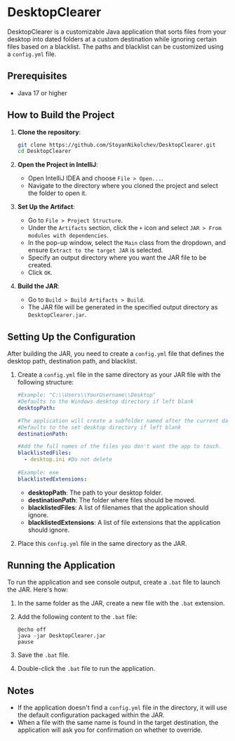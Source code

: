 # DesktopClearer

DesktopClearer is a customizable Java application that sorts files from your desktop into dated folders at a custom destination while ignoring certain files based on a blacklist. The paths and blacklist can be customized using a `config.yml` file.

## Prerequisites

- Java 17 or higher

## How to Build the Project

1. **Clone the repository**:
    ```bash
    git clone https://github.com/StoyanNikolchev/DesktopClearer.git
    cd DesktopClearer
    ```
2. **Open the Project in IntelliJ**:
    - Open IntelliJ IDEA and choose `File > Open...`.
    - Navigate to the directory where you cloned the project and select the folder to open it.

3. **Set Up the Artifact**:
    - Go to `File > Project Structure`.
    - Under the `Artifacts` section, click the `+` icon and select `JAR > From modules with dependencies`.
    - In the pop-up window, select the `Main` class from the dropdown, and ensure `Extract to the target JAR` is selected.
    - Specify an output directory where you want the JAR file to be created.
    - Click `OK`.

4. **Build the JAR**:
    - Go to `Build > Build Artifacts > Build`.
    - The JAR file will be generated in the specified output directory as `DesktopClearer.jar`.

## Setting Up the Configuration

After building the JAR, you need to create a `config.yml` file that defines the desktop path, destination path, and blacklist.

1. Create a `config.yml` file in the same directory as your JAR file with the following structure:

    ```yaml
    #Example: "C:\\Users\\YourUsername\\Desktop"
    #Defaults to the Windows desktop directory if left blank
    desktopPath:

    #The application will create a subfolder named after the current date
    #Defaults to the set desktop directory if left blank
    destinationPath:

    #Add the full names of the files you don't want the app to touch.
    blacklistedFiles:
      - desktop.ini #Do not delete
	  
    #Example: exe
    blacklistedExtensions:
    ```

    - **desktopPath**: The path to your desktop folder.
    - **destinationPath**: The folder where files should be moved.
    - **blacklistedFiles**: A list of filenames that the application should ignore.
    - **blacklistedExtensions**: A list of file extensions that the application should ignore.

2. Place this `config.yml` file in the same directory as the JAR.

## Running the Application

To run the application and see console output, create a `.bat` file to launch the JAR. Here's how:

1. In the same folder as the JAR, create a new file with the `.bat` extension.

2. Add the following content to the `.bat` file:

    ```batch
    @echo off
    java -jar DesktopClearer.jar
    pause
    ```

3. Save the `.bat` file.

4. Double-click the `.bat` file to run the application.

## Notes

- If the application doesn't find a `config.yml` file in the directory, it will use the default configuration packaged within the JAR.
- When a file with the same name is found in the target destination, the application will ask you for confirmation on whether to override.
